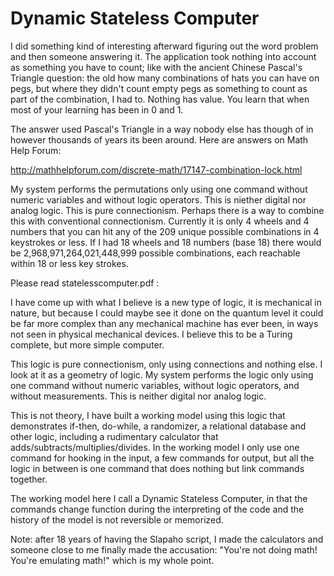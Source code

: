 # Dynamic Stateless Computer
I did something kind of interesting afterward figuring out the word problem and then someone answering it. The application took nothing into account as something you have to count; like with the ancient Chinese Pascal's Triangle question: the old how many combinations of hats you can have on pegs, but where they didn't count empty pegs as something to count as part of the combination, I had to. Nothing has value. You learn that when most of your learning has been in 0 and 1.

The answer used Pascal's Triangle in a way nobody else has though of in however thousands of years its been around. Here are answers on Math Help Forum:

http://mathhelpforum.com/discrete-math/17147-combination-lock.html

My system performs the permutations only using one command without numeric variables and without logic operators. This is niether digital nor analog logic. This is pure connectionism. Perhaps there is a way to combine this with conventional connectionism. Currently it is only 4 wheels and 4 numbers that you can hit any of the 209 unique possible combinations in 4 keystrokes or less. If I had 18 wheels and 18 numbers (base 18) there would be 2,968,971,264,021,448,999 possible combinations, each reachable within 18 or less key strokes.

Please read statelesscomputer.pdf :

I have come up with what I believe is a new type of logic, it is mechanical in nature, but because I could maybe see it done on the quantum level it could be far more complex than any mechanical machine has ever been, in ways not seen in physical mechanical devices. I believe this to be a Turing complete, but more simple computer.

This logic is pure connectionism, only using connections and nothing else. I look at it as a geometry of logic. My system performs the logic only using one command without numeric variables, without logic operators, and without measurements. This is neither digital nor analog logic. 

This is not theory, I have built a working model using this logic that demonstrates if-then, do-while, a randomizer, a relational database and other logic, including a rudimentary calculator that adds/subtracts/multiplies/divides. In the working model I only use one command for hooking in the input, a few commands for output, but all the logic in between is one command that does nothing but link commands together.

The working model here I call a Dynamic Stateless Computer, in that the commands change function during the interpreting of the code and the history of the model is not reversible or memorized.

Note: after 18 years of having the Slapaho script, I made the calculators and someone close to me finally made the accusation: "You're not doing math! You're emulating math!" which is my whole point.
